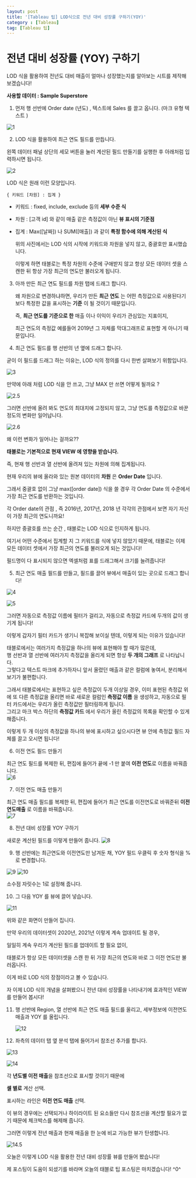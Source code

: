 ```yaml
---
layout: post
title: '[Tableau 팁] LOD식으로 전년 대비 성장률 구하기(YOY)'
category : [Tableau]
tag: [Tableau 팁]
---
```


# 전년 대비 성장률 (YOY) 구하기 

LOD 식을 활용하여 전년도 대비 매출이 얼마나 성장했는지를 알아보는 시트를 제작해보겠습니다!

**사용할 데이터 : Sample Superstore**

1. 먼저 행 선반에 Order date (년도) , 텍스트에 Sales 를 끌고 옵니다. (마크 유형 텍스트 )

  ![1](https://i.imgur.com/AW9ovcX.png)

2. LOD 식을 활용하여 최근 연도 필드를 만듭니다. 

  왼쪽 데이터 패널 상단의 세모 버튼을 눌러 계산된 필드 만들기를 실행한 후 아래처럼 입력하시면 됩니다.  
  
  ![2](https://i.imgur.com/it596xL.png)

  LOD 식은 원래 이런 모양입니다. 
```
{ 키워드 [차원] : 집계 }  
```

* 키워드 : fixed, include, exclude 등의 **세부 수준 식**
* 차원 : [고객 id] 와 같이 매출 같은 측정값이 아닌 **뷰 표시의 기준점** 
* 집계 :  Max([날짜]) 나 SUM([매출]) 과 같이 **특정 함수에 의해 계산된 식**

  위의 사진에서는 LOD 식의 시작에 키워드와 차원을 넣지 않고, 중괄호만 표시했습니다.

  이렇게 하면 태블로는 특정 차원의 수준에 구애받지 않고 항상 모든 데이터 셋을 스캔한 뒤 항상 가장 최근의 연도만 불러오게 됩니다.   
       
 
3. 아까 만든 최근 연도 필드를 차원 탭에 드래그 합니다. 

    왜 차원으로 변경하냐하면, 우리가 만든 **최근 연도** 는 어떤 측정값으로 사용된다기보다 특정한 값을 표시하는 **기준** 이 될 것이기 때문입니다. 

    즉, **최근 연도를 기준으로 한** 매출 이나 이익이 우리가 관심있는 지표이지,     

    최근 연도의 측정값 예를들어 2019년 그 자체를 막대그래프로 표현할 게 아니기 때문입니다.       
 

4. 최근 연도 필드를 행 선반의 년 옆에 드래그 합니다. 
  
  굳이 이 필드를 드래그 하는 이유는, LOD 식의 정의를 다시 한번 살펴보기 위함입니다.  
 
  ![3](https://i.imgur.com/47cyD4d.png)

  만약에 아래 처럼 LOD 식을 안 쓰고, 그냥 MAX 만 쓰면 어떻게 될까요 ?
    
  ![2.5](https://i.imgur.com/i401squ.png)  
    
  그러면 선반에 올려 봐도 연도의 최대치에 고정되지 않고, 그냥 연도를 측정값으로 바꾼 정도의 변화만 일어납니다.   
  
  ![2.6](https://i.imgur.com/eeP57Vz.png)
  
  왜 이런 변화가 일어나는 걸까요??
  
  **태블로는 기본적으로 현재 VIEW 에 영향을 받습니다.** 
  
  즉, 현재 행 선반과 열 선반에 올려져 있는 차원에 의해 집계됩니다.   
  
  현재 우리의 뷰에 올라와 있는 원본 데이터의 **차원** 은 **Order Date** 입니다.  
  
  그래서 중괄호 없이 그냥 max([order date]) 식을 쓸 경우 각 Order Date 의 수준에서 가장 최근 연도를 반환하는 것입니다.     
  
  각 Order date의 관점 , 즉 2016년, 2017년, 2018 년 각각의 관점에서 보면 자기 자신이 가장 최근의 연도니까요! 
  
  하지만 중괄호를 쓰는 순간 , 태블로는 LOD 식으로 인지하게 됩니다. 
  
  여기서 어떤 수준에서 집계할 지 그 키워드를 식에 넣지 않았기 때문에, 태블로는 이제 모든 데이터 셋에서 가장 최근의 연도를 불러오게 되는 것입니다! 


  필드명이 다 표시되지 않으면 엑셀처럼 표를 드래그해서 크기를 늘려줍니다!      


5. 최근 연도 매출 필드를 만들고, 필드를 끌어 뷰에서 매출이 있는 곳으로 드래그 합니다!

  ![4](https://i.imgur.com/q4VCTHY.png)

  ![5](https://i.imgur.com/gvvrfoW.png)

  그러면 자동으로 측정값 이름에 필터가 걸리고, 자동으로 측정값 카드에 두개의 값이 생기게 됩니다!    
    
  이렇게 갑자기 필터 카드가 생기니 복잡해 보이실 텐데, 이렇게 되는 이유가 있습니다!    

  태블로에서는 여러가지 측정값을 하나의 뷰에 표현해야 할 때가 많은데,      
  행 선반과 열 선반에 여러가지 측정값을 올리게 되면 항상 **두 개의 그래프** 로 나타납니다.    
  그렇다고 텍스트 마크에 추가하자니 앞서 올렸던 매출과 같은 컬럼에 놓여서, 분리해서 보기가 불편합니다.   

  그래서 태블로에서는 표현하고 싶은 측정값이 두개 이상일 경우, 이미 표현된 측정값 위에 또 다른 측정값을 올리면 바로 새로운 컬럼인 **측정값 이름** 을 생성하고, 자동으로 필터 카드에서는 우리가 올린 측정값만 필터링하게 됩니다.        
그리고 마크 박스 하단의 **측정값 카드** 에서 우리가 올린 측정값의 목록을 확인할 수 있게 해줍니다.     

  이렇게 두 개 이상의 측정값을 하나의 뷰에 표시하고 싶으시다면 뷰 안에 측정값 필드 자체를 끌고 오시면 됩니다!    

6. 이전 연도 필드 만들기 

  최근 연도 필드를 복제한 뒤, 편집에 들어가 끝에 -1 만 붙여 **이전 연도**로 이름을 바꿔줍니다.    
  ![6](https://i.imgur.com/J3t2nYq.png)
  

7. 이전 연도 매출 만들기 

  최근 연도 매출 필드를 복제한 뒤, 편집에 들어가 최근 연도를 이전연도로 바꿔준뒤 **이전연도매출** 로 이름을 바꿔줍니다.   
  ![7](https://i.imgur.com/Yj7eToa.png)


8. 전년 대비 성장률 YOY 구하기  

  새로운 계산된 필드를 이렇게 만들어 줍니다. 
  ![8](https://i.imgur.com/yXMqwQG.png) 


9. 행 선반에는 최근연도와 이전연도만 남겨둔 채, YOY 필드 우클릭 후 숫자 형식을 %로 변경합니다. 


  ![9](https://i.imgur.com/vZsRfSD.png)
  ![10](https://i.imgur.com/Q49qhux.png)
  
  소수점 자릿수는 1로 설정해 줍니다. 
  
  
10. 그 다음 YOY 를 뷰에 끌어 넣습니다. 

  ![11](https://i.imgur.com/ukKDsKX.png)
  
  위와 같은 화면이 만들어 집니다. 
  
  만약 우리의 데이터셋이 2020년, 2021년 이렇게 계속 업데이트 될 경우,
  
  일일히 계속 우리가 계산된 필드를 업데이트 할 필요 없이,     
  
  태블로가 항상 모든 데이터셋을 스캔 한 뒤 가장 최근의 연도와 바로 그 이전 연도만 불러옵니다. 
  
  이게 바로 LOD 식의 장점이라고 볼 수 있습니다.   
  
  
  자 이제 LOD 식의 개념을 살펴봤으니 전년 대비 성장률을 나타내기에 효과적인 VIEW 를 만들어 봅시다! 
  

11. 행 선반에 Region, 열 선반에 최근 연도 매출 필드를 올리고, 세부정보에 이전연도매출과 YOY 를 올립니다.    
  

    ![12](https://i.imgur.com/vjUzwiP.png)
    
    
    
12. 좌측의 데이터 탭 옆 분석 탭에 들어가서 참조선 추가를 합니다. 

   
  ![13](https://i.imgur.com/Qh2827k.png)

    
  ![14](https://i.imgur.com/9INZSpL.png)
  
  각 **년도별 이전 매출**을 참조선으로 표시할 것이기 때문에
  
  **셀 별로** 계산 선택.    
  
  표시하는 라인은 **이전 연도 매출** 선택.    
  
  이 뷰의 경우에는 선택되거나 하이라이트 된 요소들만 다시 참조선을 계산할 필요가 없기 때문에 체크박스를 해제해 줍니다. 
  
  그러면 이렇게 전년 매출과 현재 매출을 한 눈에 비교 가능한 뷰가 탄생합니다.   
 
  ![14.5](https://i.imgur.com/eiovh2A.png)
  


오늘은 이렇게 LOD 식을 활용한 전년 대비 성장률 뷰를 만들어 봤습니다! 

제 포스팅이 도움이 되셨기를 바라며 오늘의 태블로 팁 포스팅은 마치겠습니다! ^0^
  
  
  
